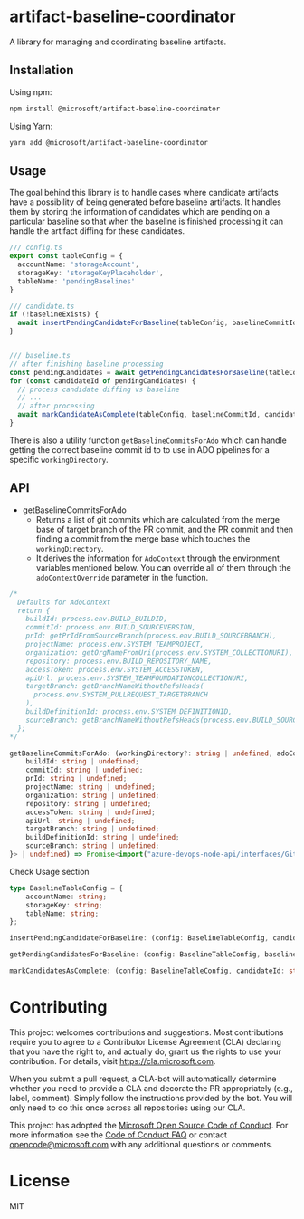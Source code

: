 # artifact-baseline-coordinator
A library for managing and coordinating baseline artifacts.

## Installation
Using npm:
```sh
npm install @microsoft/artifact-baseline-coordinator
```
Using Yarn:
```sh
yarn add @microsoft/artifact-baseline-coordinator
```

## Usage

The goal behind this library is to handle cases where candidate artifacts have a possibility
of being generated before baseline artifacts. It handles them by storing the information of candidates
which are pending on a particular baseline so that when the baseline is finished processing it can handle the
artifact diffing for these candidates.

```ts
/// config.ts
export const tableConfig = {
  accountName: 'storageAccount',
  storageKey: 'storageKeyPlaceholder',
  tableName: 'pendingBaselines'
}

/// candidate.ts
if (!baselineExists) {
  await insertPendingCandidateForBaseline(tableConfig, baselineCommitId, candidateCommitId);
}


/// baseline.ts
// after finishing baseline processing
const pendingCandidates = await getPendingCandidatesForBaseline(tableConfig, baselineCommitId);
for (const candidateId of pendingCandidates) {
  // process candidate diffing vs baseline
  // ...
  // after processing
  await markCandidateAsComplete(tableConfig, baselineCommitId, candidateCommitId);
}
```

There is also a utility function `getBaselineCommitsForAdo` which can handle getting the correct baseline commit id to to use in ADO pipelines for a specific `workingDirectory`.

## API

- getBaselineCommitsForAdo
  - Returns a list of git commits which are calculated from the merge base of target branch of the PR commit, and the PR commit and then finding a commit from the merge base which touches the `workingDirectory`.
  - It derives the information for `AdoContext` through the environment variables mentioned below. You can override all of them through the `adoContextOverride` parameter in the function.

```typescript
/*
  Defaults for AdoContext
  return {
    buildId: process.env.BUILD_BUILDID,
    commitId: process.env.BUILD_SOURCEVERSION,
    prId: getPrIdFromSourceBranch(process.env.BUILD_SOURCEBRANCH),
    projectName: process.env.SYSTEM_TEAMPROJECT,
    organization: getOrgNameFromUri(process.env.SYSTEM_COLLECTIONURI),
    repository: process.env.BUILD_REPOSITORY_NAME,
    accessToken: process.env.SYSTEM_ACCESSTOKEN,
    apiUrl: process.env.SYSTEM_TEAMFOUNDATIONCOLLECTIONURI,
    targetBranch: getBranchNameWithoutRefsHeads(
      process.env.SYSTEM_PULLREQUEST_TARGETBRANCH
    ),
    buildDefinitionId: process.env.SYSTEM_DEFINITIONID,
    sourceBranch: getBranchNameWithoutRefsHeads(process.env.BUILD_SOURCEBRANCH),
  };
*/

getBaselineCommitsForAdo: (workingDirectory?: string | undefined, adoContextOverride?: Partial<{
    buildId: string | undefined; 
    commitId: string | undefined;
    prId: string | undefined;
    projectName: string | undefined;
    organization: string | undefined;
    repository: string | undefined;
    accessToken: string | undefined;
    apiUrl: string | undefined;
    targetBranch: string | undefined;
    buildDefinitionId: string | undefined;
    sourceBranch: string | undefined;
}> | undefined) => Promise<import("azure-devops-node-api/interfaces/GitInterfaces").GitCommitRef[]>

```

Check Usage section
```ts
type BaselineTableConfig = {
    accountName: string;
    storageKey: string;
    tableName: string;
};

insertPendingCandidateForBaseline: (config: BaselineTableConfig, candidateId: string, baselineCommit: string, artifactType: string) => Promise<void>

getPendingCandidatesForBaseline: (config: BaselineTableConfig, baselineCommit: string) => Promise<string[]>

markCandidatesAsComplete: (config: BaselineTableConfig, candidateId: string, baselineCommit: string, artifactType: string) => Promise<void>
```

# Contributing

This project welcomes contributions and suggestions. Most contributions require you to
agree to a Contributor License Agreement (CLA) declaring that you have the right to,
and actually do, grant us the rights to use your contribution. For details, visit
https://cla.microsoft.com.

When you submit a pull request, a CLA-bot will automatically determine whether you need
to provide a CLA and decorate the PR appropriately (e.g., label, comment). Simply follow the
instructions provided by the bot. You will only need to do this once across all repositories using our CLA.

This project has adopted the [Microsoft Open Source Code of Conduct](https://opensource.microsoft.com/codeofconduct/).
For more information see the [Code of Conduct FAQ](https://opensource.microsoft.com/codeofconduct/faq/)
or contact [opencode@microsoft.com](mailto:opencode@microsoft.com) with any additional questions or comments.

# License

MIT